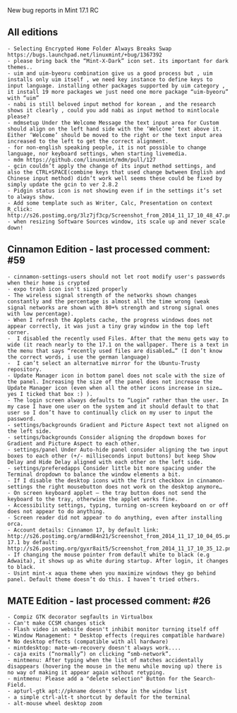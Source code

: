 New bug reports in Mint 17.1 RC

All editions
------------
	- Selecting Encrypted Home Folder Always Breaks Swap https://bugs.launchpad.net/linuxmint/+bug/1367392
	- please bring back the “Mint-X-Dark” icon set. its important for dark themes..
	- uim and uim-byeoru combination give us a good process but , uim installs only uim itself , we need key instance to define keys to input language. installing other packages supported by uim category , it install 19 more packages we just need one more package “uim-byeoru” with “uim”
	- nabi is still beloved input method for korean , and the research shows it clearly , could you add nabi as input method to mintlocale please?
	- mdmsetup Under the Welcome Message the text input area for Custom should align on the left hand side with the ‘Welcome’ text above it. Either ‘Welcome’ should be moved to the right or the text input area increased to the left to get the correct alignment.
	- for non-english speaking people, it is not possible to change language, nor keyboard settings, when starting livemedia.
	- mdm https://github.com/linuxmint/mdm/pull/127
	- gcin couldn’t apply the change of its input method settings, and also the CTRL+SPACE(combine keys that used change bwtween English and Chinese input method) didn’t work well seems these could be fixed by simply update the gcin to ver 2.8.2
	- Pidgin status icon is not showing even if in the settings it’s set to always show.
	- Add some template such as Writer, Calc, Presentation on context R_click: http://s26.postimg.org/3lz7jf3cp/Screenshot_from_2014_11_17_10_48_47.png
	- when resizing Software Sources window, its scale up and never scale down!
	
Cinnamon Edition - last processed comment: #59
----------------------------------------------
	- cinnamon-settings-users should not let root modify user's passwords when their home is crypted
	- expo trash icon isn't sized properly
	- The wireless signal strength of the networks shown changes constantly and the percentage is almost all the time wrong (weak signal networks are shown with 80+% strength and strong signal ones with low percentage).
	- When I refresh the Applets cache, the progress windows does not appear correctly, it was just a tiny gray window in the top left corner.
	-  I disabled the recently used Files. After that the menu gets way to wide (it reach nearly to the 17.1 on the wallpaper. There is a text in the menu that says “recently used files are disabled…” (I don’t know the correct words, i use the german language)
	-  I can’t select an alternative mirror for the Ubuntu-Trusty repository.
	- Update Manager icon in bottom panel does not scale with the size of the panel. Increasing the size of the panel does not increase the Update Manager icon (even when all the other icons increase in size…yes I ticked that box :) ).
	- The login screen always defaults to “Login” rather than the user. In my case I have one user on the system and it should default to that user so I don’t have to continually click on my user to input the password.
	- settings/backgrounds Gradient and Picture Aspect text not aligned on the left side.
	- settings/backgrounds Consider aligning the dropdown boxes for Gradient and Picture Aspect to each other.
	- settings/panel Under Auto-hide panel consider aligning the two input boxes to each other (+/- milliseconds input buttons) but keep Show Delay and Hide Delay aligned with each other on the left side.
	- settings/preferedapps Consider little bit more spacing under the Terminal dropdown to balance the window elements a bit.
	- If I disable the desktop icons with the first checkbox in cinnamon-settings the right mousebutton does not work on the desktop anymore…
	- On screen keyboard applet – the tray button does not send the keyboard to the tray, otherwise the applet works fine.
	- Accessibility settings, typing, turning on-screen keyboard on or off does not appear to do anything. 
	- Screen reader did not appear to do anything, even after installing orca.
	- Account details: Cinnamon 17, by default link: http://s26.postimg.org/armd84n21/Screenshot_from_2014_11_17_10_04_05.png, 17.1 by default: http://s26.postimg.org/gyxr8ait5/Screenshot_from_2014_11_17_10_35_12.png
	- If changing the mouse pointer from default white to black (e.g Adwaita), it shows up as white during startup. After login, it changes to black.
	- Usint mint-x aqua theme when you maximize windows they go behind panel. Default theme doesn’t do this. I haven’t tried others.

	
MATE Edition - last processed comment: #26
------------------------------------------
	- Compiz GTK decorator segfaults in Virtualbox
	- Can't make CCSM changes stick
	- Flash video in website doesn't inhibit monitor turning itself off
	- Window Management: * Desktop effects (requires compatible hardware) * No desktop effects (compatible with all hardware)
	- mintdesktop: mate-wm-recovery doesn't always work....
	- caja exits (“normally”) on clicking “smb-network”.
	- mintmenu: After typing when the list of matches accidentally disappears (hovering the mouse in the menu while moving up) there is no way of making it appear again without retyping.
	- mintmenu: Please add a "delete selection" Button for the Search-Field.
	- apturl-gtk apt://pkname doesn't show in the window list
	- a simple ctrl-alt-t shortcut by default for the terminal
	- alt-mouse wheel desktop zoom



